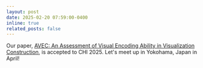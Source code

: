 ```yaml
---
layout: post
date: 2025-02-20 07:59:00-0400
inline: true
related_posts: false
---
```


Our paper, [AVEC: An Assessment of Visual Encoding Ability in Visualization Construction](https://digital-flaneur.github.io/assets/pdf/avec.pdf), is accepted to CHI 2025. Let's meet up in Yokohama, Japan in April!
